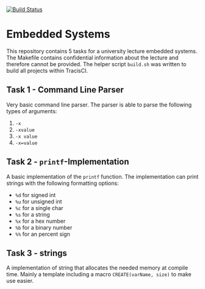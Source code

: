 [![Build Status](https://travis-ci.org/Desyon/EmbeddedSystems.svg?branch=master)](https://travis-ci.org/Desyon/EmbeddedSystems)
# Embedded Systems

This repository contains 5 tasks for a university lecture embedded systems. The Makefile contains
confidential information about the lecture and therefore cannot be provided. The helper script
`build.sh` was written to build all projects within TracisCI.

## Task 1 - Command Line Parser

Very basic command line parser. The parser is able to parse the following types of arguments:

1. `-x`
2. `-xvalue`
3. `-x value`
4. `-x=value`

## Task 2 - `printf`-Implementation

A basic implementation of the `printf` function. The implementation can print strings with the following formatting options:

- `%d` for signed int
- `%u` for unsigned int
- `%c` for a single char
- `%s` for a string
- `%x` for a hex number
- `%b` for a binary number
- `%%` for an percent sign

## Task 3 - strings

A implementation of string that allocates the needed memory at compile time. Mainly a template including a macro ``CREATE(varName, size)`` to make use easier.
